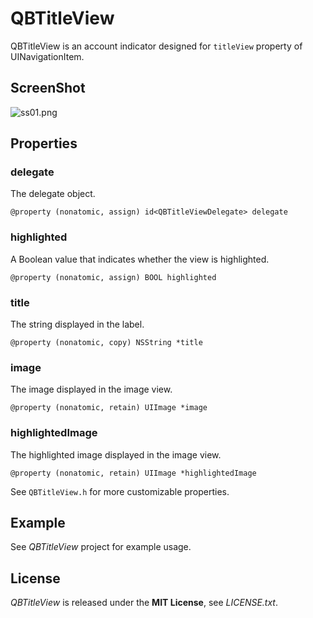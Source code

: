 # QBTitleView
QBTitleView is an account indicator designed for `titleView` property of UINavigationItem.


## ScreenShot
![ss01.png](http://adotout.sakura.ne.jp/github/QBTitleView/ss01.png)


## Properties
### delegate
The delegate object.

`@property (nonatomic, assign) id<QBTitleViewDelegate> delegate`

### highlighted
A Boolean value that indicates whether the view is highlighted.

`@property (nonatomic, assign) BOOL highlighted`

### title
The string displayed in the label.

`@property (nonatomic, copy) NSString *title`

### image
The image displayed in the image view.

`@property (nonatomic, retain) UIImage *image`

### highlightedImage
The highlighted image displayed in the image view.

`@property (nonatomic, retain) UIImage *highlightedImage`

See `QBTitleView.h` for more customizable properties.


## Example
See *QBTitleView* project for example usage.


## License
*QBTitleView* is released under the **MIT License**, see *LICENSE.txt*.